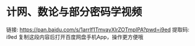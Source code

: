 # 计网、数论与部分密码学视频

链接: https://pan.baidu.com/s/1arrlf1TmvayXlrZOTmpIPA?pwd=i9ed 提取码: i9ed 复制这段内容后打开百度网盘手机App，操作更方便哦